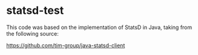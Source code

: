# statsd-test

This code was based on the implementation of StatsD in Java, taking from the following source:

https://github.com/tim-group/java-statsd-client